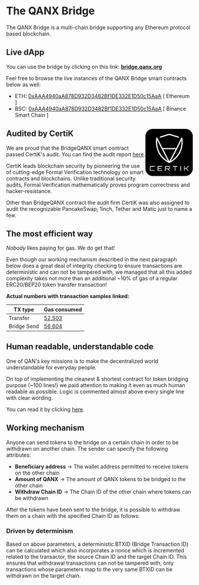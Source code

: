 # The QANX Bridge

The QANX Bridge is a multi-chain bridge supporting any Ethereum protocol based blockchain.

## Live dApp

You can use the bridge by clicking on this link: **[bridge.qanx.org](https://bridge.qanx.org)**

Feel free to browse the live instances of the QANX Bridge smart contracts below as well:

- ETH: [0xAAA4940aA878D932D3482Bf1DE332E1D50c15AaA](https://etherscan.io/address/0xAAA4940aA878D932D3482Bf1DE332E1D50c15AaA) [ Ethereum ]
- BSC: [0xAAA4940aA878D932D3482Bf1DE332E1D50c15AaA](https://bscscan.com/address/0xAAA4940aA878D932D3482Bf1DE332E1D50c15AaA) [ Binance Smart Chain ]

## Audited by CertiK <img align="right" src="./audit/certik-badge.png">

We are proud that the BridgeQANX smart contract passed CertiK's audit. You can find the audit report [here](./audit/REP-QANX-Bridge-2021-10-27.pdf).

CertiK leads blockchain security by pioneering the use of cutting-edge Formal Verification technology on smart contracts and blockchains. Unlike traditional security audits, Formal Verification mathematically proves program correctness and hacker-resistance.

Other than BridgeQANX contract the audit firm CertiK was also assigned to audit the recognizable PancakeSwap, 1inch, Tether and Matic just to name a few.

## The most efficient way

*Nobody* likes paying for gas. We do get that!

Even though our working mechanism described in the next paragraph below does a great deal of integrity checking to ensure transactions are deterministic and can not be tampered with, we managed that all this added complexity takes not more than an additional ~10% of gas of a regular ERC20/BEP20 token transfer transaction!

**Actual numbers with transaction samples linked:**

| TX type     | Gas consumed                                                                                                 |
| ----------- | ------------------------------------------------------------------------------------------------------------ |
| Transfer    | [52,503](https://etherscan.io/tx/0x01cda73f3fcb5a16796d5a9619417b6cb159459d5003ec34dd0806c496d5cb11)         |
| Bridge Send | [56,604](https://ropsten.etherscan.io/tx/0x1e00bbd60608cb94af02b28991a5cfd79cdf0bd575156cf3d35035ad2c8dfc98) |

## Human readable, understandable code

One of QAN's key missions is to make the decentralized world understandable for everyday people.

On top of implementing the cleanest & shortest contract for token bridging purpose (~100 lines!) we paid attention to making it even as much human readable as possible. Logic is commented almost above every single line with clear wording.

You can read it by clicking [here](./BridgeQANX.sol#L48).
## Working mechanism

Anyone can send tokens to the bridge on a certain chain in order to be withdrawn on another chain.
The sender can specify the following attributes:

- **Beneficiary address** -> The wallet address permitted to receive tokens on the other chain
- **Amount of QANX** -> The amount of QANX tokens to be bridged to the other chain
- **Withdraw Chain ID** -> The Chain ID of the other chain where tokens can be withdrawn

After the tokens have been sent to the bridge, it is possible to withdraw them on a chain with the specified Chain ID as follows:
### Driven by determinism

Based on above parameters, a deterministic BTXID (Bridge Transaction ID) can be calculated which also incorporates a nonce which is incremented related to the transactor, the source Chain ID and the target Chain ID. This ensures that withdrawal transactions can not be tampered with, only transactions whose parameters map to the very same BTXID can be withdrawn on the target chain.









